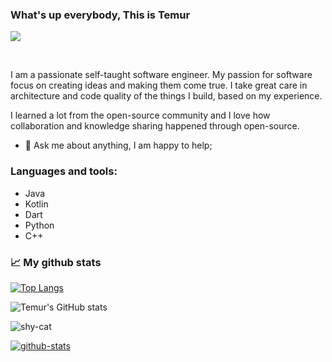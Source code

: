 ### What's up everybody, This is Temur
![][1]

<br />

I am a passionate self-taught software engineer. My passion for software focus on creating ideas and making them come true. I take great care in architecture and code quality of the things I build, based on my experience.

I learned a lot from the open-source community and I love how collaboration and knowledge sharing happened through open-source.

- 💬 Ask me about anything, I am happy to help;

### Languages and tools:

* Java
* Kotlin
* Dart
* Python
* C++

### 📈 My github stats

[![Top Langs](https://github-readme-stats.vercel.app/api/top-langs/?username=xaldarof&theme=dark)](https://github.com/anuraghazra/github-readme-stats)

![Temur's GitHub stats](https://github-readme-stats.vercel.app/api?username=xaldarof&show_icons=true&theme=dark)

![shy-cat][img1]


[![github-stats][img6]][7]

[1]: https://visitor-badge.glitch.me/badge?page_id=xaldarof.xaldarof
[7]: https://github.com/HopeQuotes/Quotes-App-
[img1]: https://media.giphy.com/media/kd9BlRovbPOykLBMqX/giphy.gif
[img6]: https://github-readme-stats.vercel.app/api/pin/?username=HopeQuotes&repo=Quotes-App-&title_color=ffffff&text_color=c9cacc&icon_color=0879BA&bg_color=1d1f21

